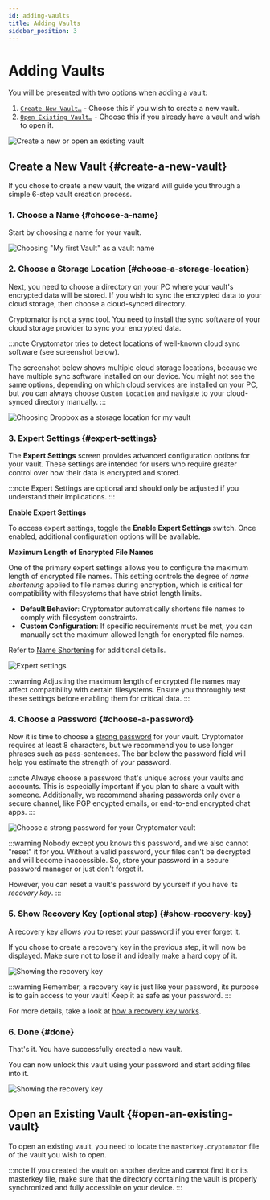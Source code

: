```yaml
---
id: adding-vaults
title: Adding Vaults
sidebar_position: 3
---
```


# Adding Vaults

You will be presented with two options when adding a vault:

1. [`Create New Vault…`](#create-a-new-vault) - Choose this if you wish to create a new vault.
2. [`Open Existing Vault…`](#open-an-existing-vault) - Choose this if you already have a vault and wish to open it.

![Create a new or open an existing vault](/img/desktop/create-or-open-vault.png)

## Create a New Vault {#create-a-new-vault}

If you chose to create a new vault, the wizard will guide you through a simple 6-step vault creation process.

### 1. Choose a Name {#choose-a-name}

Start by choosing a name for your vault.

![Choosing "My first Vault" as a vault name](/img/desktop/add-vault-1.png)

### 2. Choose a Storage Location {#choose-a-storage-location}

Next, you need to choose a directory on your PC where your vault's encrypted data will be stored.
If you wish to sync the encrypted data to your cloud storage, then choose a cloud-synced directory.

Cryptomator is not a sync tool.
You need to install the sync software of your cloud storage provider to sync your encrypted data.

:::note
Cryptomator tries to detect locations of well-known cloud sync software (see screenshot below).

The screenshot below shows multiple cloud storage locations, because we have multiple sync software installed on our device.
You might not see the same options, depending on which cloud services are installed on your PC, but you can always choose `Custom Location` and navigate to your cloud-synced directory manually.
:::

![Choosing Dropbox as a storage location for my vault](/img/desktop/add-vault-2.png)

### 3. Expert Settings {#expert-settings}

The **Expert Settings** screen provides advanced configuration options for your vault. These settings are intended for users who require greater control over how their data is encrypted and stored.

:::note
Expert Settings are optional and should only be adjusted if you understand their implications.
:::

**Enable Expert Settings**

To access expert settings, toggle the **Enable Expert Settings** switch. Once enabled, additional configuration options will be available.

**Maximum Length of Encrypted File Names**

One of the primary expert settings allows you to configure the maximum length of encrypted file names. This setting controls the degree of *name shortening* applied to file names during encryption, which is critical for compatibility with filesystems that have strict length limits.

- **Default Behavior**: Cryptomator automatically shortens file names to comply with filesystem constraints.
- **Custom Configuration**: If specific requirements must be met, you can manually set the maximum allowed length for encrypted file names.

Refer to [Name Shortening](/docs/security/vault.md#name-shortening) for additional details. 

![Expert settings](/img/desktop/add-vault-3.png)

:::warning
Adjusting the maximum length of encrypted file names may affect compatibility with certain filesystems. Ensure you thoroughly test these settings before enabling them for critical data.
:::

### 4. Choose a Password {#choose-a-password}

Now it is time to choose a [strong password](/docs/security/best-practices.md#good-passwords) for your vault.
Cryptomator requires at least 8 characters, but we recommend you to use longer phrases such as pass-sentences.
The bar below the password field will help you estimate the strength of your password.

:::note
Always choose a password that's unique across your vaults and accounts.
This is especially important if you plan to share a vault with someone.
Additionally, we recommend sharing passwords only over a secure channel, like PGP encypted emails, or end-to-end encrypted chat apps.
:::

![Choose a strong password for your Cryptomator vault](/img/desktop/add-vault-4.png)

:::warning
Nobody except you knows this password, and we also cannot "reset" it for you. 
Without a valid password, your files can't be decrypted and will become inaccessible. 
So, store your password in a secure password manager or just don't forget it. 

However, you can reset a vault's password by yourself if you have its *recovery key*.
:::

### 5. Show Recovery Key (optional step) {#show-recovery-key}

A recovery key allows you to reset your password if you ever forget it.

If you chose to create a recovery key in the previous step, it will now be displayed.
Make sure not to lose it and ideally make a hard copy of it.

![Showing the recovery key](/img/desktop/add-vault-5.png)

:::warning
Remember, a recovery key is just like your password, its purpose is to gain access to your vault!
Keep it as safe as your password.
:::

For more details, take a look at [how a recovery key works](password-and-recovery-key.md#reset-password).

### 6. Done {#done}

That's it.
You have successfully created a new vault.

You can now unlock this vault using your password and start adding files into it.

![Showing the recovery key](/img/desktop/add-vault-6.png)

## Open an Existing Vault {#open-an-existing-vault}

To open an existing vault, you need to locate the `masterkey.cryptomator` file of the vault you wish to open.

:::note
If you created the vault on another device and cannot find it or its masterkey file, make sure that the directory containing the vault is properly synchronized and fully accessible on your device.
:::

